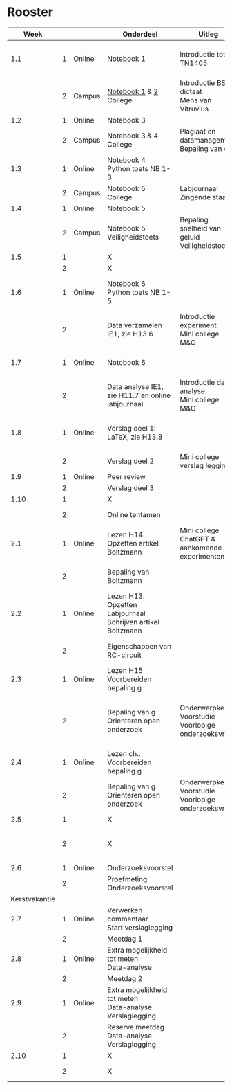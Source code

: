 # Rooster

| Week   |   | | Onderdeel      | Uitleg  |   | Voorbereiding   | Opmerking    |
|--------|---|--------|-------------------------------------------------------------------------------|------------------------------------------------------------------------|---|------------------------------------------------------------------|-------------------------------------------------------------------------------------------|
|      1.1      | 1 | Online | [Notebook 1](../External/fyplc-python/Course%20files/Notebook%201/Notebook%201%20Python%20Basics.ipynb)   | Introductie tot   TN1405     |   |   | Vervalt   ivm opening academisch jaar, materiaal zelf inhalen.|
| | 2 | Campus | [Notebook   1](../External/fyplc-python/Course%20files/Notebook%201/Notebook%201%20Python%20Basics.ipynb) & [2](../External/fyplc-python/Course%20files/Notebook%202/Notebook%202%20Functions.ipynb)<br>     College    | Introductie   BS & dictaat<br>     Mens van Vitruvius    |   | Optioneel: Lezen   H1-3.      ||
|      1.2      | 1 | Online | Notebook   3<br>      |  |   |   ||
| | 2 | Campus | Notebook   3 & 4<br>     College    | Plagiaat   en datamanagement<br>     Bepaling van g      |   | Lezen   H4. Structuur, cijfers en regels    ||
|      1.3      | 1 | Online | Notebook   4 <br>     Python toets NB 1-3<br>     |  |   |   | Python toets 1: NB 1   - 3 |
| | 2 | Campus | Notebook   5<br>     College | Labjournaal<br>     Zingende staaf<br>     |   | Lezen H6. Labjournaal  ||
|      1.4      | 1 | Online | Notebook   5   |  |   |   ||
| | 2 | Campus | Notebook   5<br>     Veiligheidstoets      | Bepaling   snelheid van geluid<br>     Veiligheidstoets  |   | Lezen H5. Veiligheid   | Veilgheidstoets:   <br>     lab safety & general safety|
|      1.5      | 1 | | X|  |   |   ||
| | 2 | | X|  |   |   ||
|      1.6      | 1 | Online | Notebook   6<br>     Python toets NB 1-5   |  |   | Lezen   H7.1-5 Data analyse, Meten & Onzekerheid   | Python toets 2: NB 1   - 5 |
| | 2 | | Data   verzamelen IE1, zie H13.6    | Introductie   experiment<br>     Mini college M&O |   | Lezen   H11. De magneetzweeftrein    ||
|      1.7      | 1 | Online | Notebook   6   |  |   | Lezen   H7. Data analyse, Meten & Onzekerheid      ||
| | 2 | | Data   analyse IE1, zie H11.7 en online labjournaal      | Introductie   data-analyse<br>     Mini college M&O      |   | Lezen   H10.6-10 Data analyse, Meten & Onzekerheid ||
|      1.8      | 1 | Online | Verslag   deel 1: LaTeX, zie H13.8  |  |   | Lezen   H10. Verslag schrijven<br>     Optioneel Lezen H9. LaTeX ||
| | 2 | | Verslag   deel 2      | Mini   college verslag legging      |   |   | Inleveren   versie 1 op Feedbackfruits   |
|      1.9      | 1 | Online | Peer   review  |  |   |   ||
| | 2 | | Verslag   deel 3      |  |   |   | Inleveren   eindversie     |
|      1.10     | 1 | | X|  |   |   ||
| | 2 | | Online tentamen|  |   | Oefententamen   | Tentamen Python &   M&O    |
|      2.1      | 1 | Online | Lezen   H14. <br>     Opzetten artikel Boltzmann  | Mini   college ChatGPT & aankomende experimenten  |   |   ||
| | 2 | | Bepaling van   Boltzmann     |  |   | Lezen   en maken bijbehorende opdrachten H14.      ||
|      2.2      | 1 | Online | Lezen   H13.<br>     Opzetten Labjournaal<br>     Schrijven artikel Boltzmann |  |   |   ||
| | 2 | | Eigenschappen van   RC-circuit      |  |   | Lezen   en maken bijbehorende opdrachten H13.      ||
|      2.3      | 1 | Online | Lezen   H15<br>     Voorbereiden bepaling g|  |   |   ||
| | 2 | | Bepaling   van g<br>     Orienteren open onderzoek| Onderwerpkeuze <br>     Voorstudie <br>     Voorlopige onderzoeksvraag |   | Lezen   en maken bijbehorende opdrachten H15.      | Inleveren   artikel Boltzmann<br>     Inleveren Labjournaal (Vocareum submit, naam in BS) |
|      2.4      | 1 | Online | Lezen   ch..<br>     Voorbereiden bepaling g      |  |   |   ||
| | 2 | | Bepaling   van g<br>     Orienteren open onderzoek| Onderwerpkeuze <br>     Voorstudie <br>     Voorlopige onderzoeksvraag |   | Lezen   en maken bijbehorende opdrachten H15.      ||
|      2.5      | 1 | | X|  |   |   ||
| | 2 | | X|  |   |   | Inleveren   abstract bepaling g<br>     Hertentamen Python    |
|      2.6      | 1 | Online | Onderzoeksvoorstel    |  |   | Lezen HX…||
| | 2 | | Proefmeting<br>     Onderzoeksvoorstel     |  |   |   | Inleveren   onderzoeksproposal    |
| Kerstvakantie |   | |  |  |   |   ||
|      2.7      | 1 | Online | Verwerken   commentaar<br>     Start verslaglegging      |  |   |   ||
| | 2 | | Meetdag 1      |  |   |   ||
|      2.8      | 1 | Online | Extra   mogelijkheid tot meten<br>     Data-analyse      |  |   |   ||
| | 2 | | Meetdag 2      |  |   |   ||
|      2.9      | 1 | Online | Extra   mogelijkheid tot meten<br>     Data-analyse<br>     Verslaglegging    |  |   |   ||
| | 2 | | Reserve   meetdag<br>     Data-analyse<br>     Verslaglegging   |  |   |   ||
|      2.10     | 1 | | X|  |   |   ||
| | 2 | | X|  |   |   | Inleveren   onderzoeksartikel     |
